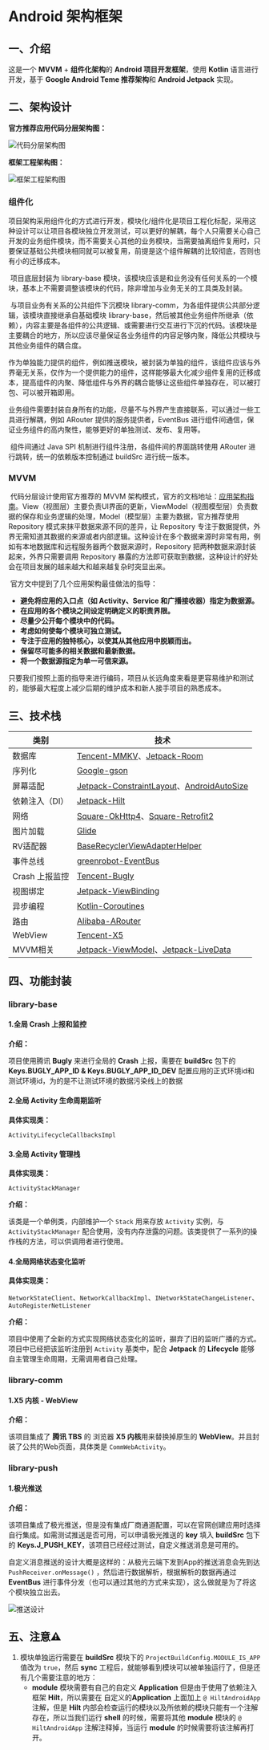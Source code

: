 # Android 架构框架

## 一、介绍

这是一个 **MVVM** + **组件化架构**的 **Android 项目开发框架**，使用 **Kotlin** 语言进行开发，基于 **Google Android Teme 推荐架构**和 **Android Jetpack** 实现。

## 二、架构设计

**官方推荐应用代码分层架构图：**

![代码分层架构图](https://tva1.sinaimg.cn/large/008i3skNgy1gvjhh0a8xej60qo0k0t9t02.jpg)

**框架工程架构图：**

![框架工程架构图](https://tva1.sinaimg.cn/large/008i3skNly1gvjine237ej60s80hxgmy02.jpg)

### 组件化

​		项目架构采用组件化的方式进行开发，模块化/组件化是项目工程化标配，采用这种设计可以让项目各模块独立开发测试，可以更好的解耦，每个人只需要关心自己开发的业务组件模块，而不需要关心其他的业务模块，当需要抽离组件复用时，只要保证基础公共模块相同就可以被复用，前提是这个组件解耦的比较彻底，否则也有小的迁移成本。

​		项目底层封装为 library-base 模块，该模块应该是和业务没有任何关系的一个模块，基本上不需要调整该模块的代码，除非增加与业务无关的工具类及封装。

​		与项目业务有关系的公共组件下沉模块 library-comm，为各组件提供公共部分逻辑，该模块直接继承自基础模块 library-base，然后被其他业务组件所继承（依赖），内容主要是各组件的公共逻辑、或需要进行交互进行下沉的代码。该模块是主要耦合的地方，所以应该尽量保证各业务组件的内容足够内聚，降低公共模块与其他业务组件的耦合度。

​		作为单独能力提供的组件，例如推送模块，被封装为单独的组件，该组件应该与外界毫无关系，仅作为一个提供能力的组件，这样能够最大化减少组件复用的迁移成本，提高组件的内聚、降低组件与外界的耦合能够让这些组件单独存在，可以被打包、可以被开箱即用。

​		业务组件需要封装自身所有的功能，尽量不与外界产生直接联系，可以通过一些工具进行解耦，例如 ARouter 提供的服务提供者，EventBus 进行组件间通信，保证业务组件的高内聚性，能够更好的单独测试、发布、复用等。

​		组件间通过 Java SPI 机制进行组件注册，各组件间的界面跳转使用 ARouter 进行跳转，统一的依赖版本控制通过 buildSrc 进行统一版本。

### MVVM

​		代码分层设计使用官方推荐的 MVVM 架构模式，官方的文档地址：[应用架构指南](https://developer.android.com/jetpack/guide)。View（视图层）主要负责UI界面的更新，ViewModel（视图模型层）负责数据的保存和业务逻辑的处理，Model（模型层）主要为数据，官方推荐使用 Repository 模式来抹平数据来源不同的差异，让 Repository 专注于数据提供，外界无需知道其数据的来源或者内部逻辑。这种设计在多个数据来源时非常有用，例如有本地数据库和远程服务器两个数据来源时，Repository 把两种数据来源封装起来，外界只需要调用 Repository 暴露的方法即可获取到数据，这种设计的好处会在项目发展的越来越大和越来越复杂时突显出来。

​		官方文中提到了几个应用架构最佳做法的指导：

- **避免将应用的入口点（如 Activity、Service 和广播接收器）指定为数据源。**
- **在应用的各个模块之间设定明确定义的职责界限。**
- **尽量少公开每个模块中的代码。**
- **考虑如何使每个模块可独立测试。**
- **专注于应用的独特核心，以使其从其他应用中脱颖而出。**
- **保留尽可能多的相关数据和最新数据。**
- **将一个数据源指定为单一可信来源。**

只要我们按照上面的指导来进行编码，项目从长远角度来看是更容易维护和测试的，能够最大程度上减少后期的维护成本和新人接手项目的熟悉成本。

## 三、技术栈

| 类别           | 技术                                                         |
| -------------- | ------------------------------------------------------------ |
| 数据库         | [Tencent-MMKV](https://github.com/Tencent/MMKV)、[Jetpack-Room](https://developer.android.com/jetpack/androidx/releases/room) |
| 序列化         | [Google-gson](https://github.com/google/gson)                |
| 屏幕适配       | [Jetpack-ConstraintLayout](https://developer.android.com/training/constraint-layout?hl=zh-cn)、[AndroidAutoSize](https://github.com/JessYanCoding/AndroidAutoSize) |
| 依赖注入（DI） | [Jetpack-Hilt](https://developer.android.com/training/dependency-injection/hilt-android?hl=zh_cn) |
| 网络           | [Square-OkHttp4](https://github.com/square/okhttp)、[Square-Retrofit2](https://github.com/square/retrofit) |
| 图片加载       | [Glide](https://github.com/bumptech/glide)            |
| RV适配器       | [BaseRecyclerViewAdapterHelper](https://github.com/CymChad/BaseRecyclerViewAdapterHelper) |
| 事件总线       | [greenrobot-EventBus](https://github.com/greenrobot/EventBus) |
| Crash 上报监控 | [Tencent-Bugly](https://bugly.qq.com/v2/index)               |
| 视图绑定       | [Jetpack-ViewBinding](https://developer.android.com/topic/libraries/view-binding?hl=zh-cn) |
| 异步编程       | [Kotlin-Coroutines](https://github.com/Kotlin/kotlinx.coroutines) |
| 路由           | [Alibaba-ARouter](https://github.com/alibaba/ARouter)        |
| WebView        | [Tencent-X5](https://x5.tencent.com/tbs/index.html)          |
| MVVM相关       | [Jetpack-ViewModel](https://developer.android.com/topic/libraries/architecture/viewmodel?hl=zh_cn)、[Jetpack-LiveData](https://developer.android.com/topic/libraries/architecture/livedata?hl=zh-cn) |

## 四、功能封装

### **library-base**

#### 1.全局 Crash 上报和监控

**介绍：**

项目使用腾讯 **Bugly** 来进行全局的 **Crash** 上报，需要在 **buildSrc** 包下的 **Keys.BUGLY_APP_ID & Keys.BUGLY_APP_ID_DEV** 配置应用的正式环境id和测试环境id，为的是不让测试环境的数据污染线上的数据

#### 2.全局 Activity 生命周期监听

**具体实现类：**

`ActivityLifecycleCallbacksImpl`

#### 3.全局 Activity 管理栈

**具体实现类：**

`ActivityStackManager`

**介绍：**

该类是一个单例类，内部维护一个 `Stack` 用来存放 `Activity` 实例，与 `ActivityStackManager` 配合使用，没有内存泄露的问题。该类提供了一系列的操作栈的方法，可以供调用者进行使用。

#### 4.全局网络状态变化监听

**具体实现类：**

`NetworkStateClient`、`NetworkCallbackImpl`、`INetworkStateChangeListener`、`AutoRegisterNetListener`

**介绍：**

项目中使用了全新的方式实现网络状态变化的监听，摒弃了旧的监听广播的方式。项目中已经把该监听注册到 `Activity` 基类中，配合 **Jetpack** 的 **Lifecycle** 能够自主管理生命周期，无需调用者自己处理。

### **library-comm**

#### 1.X5 内核 - WebView

**介绍：**

该项目集成了 **腾讯 TBS** 的 浏览器 **X5 内核**用来替换掉原生的 **WebView**。并且封装了公共的Web页面，具体类是 `CommWebActivity`。

### **library-push**

#### 1.极光推送

**介绍：** 

该项目集成了极光推送，但是没有集成厂商通道配置，可以在官网创建应用时选择自行集成。如需测试推送是否可用，可以申请极光推送的 **key** 填入 **buildSrc** 包下的 **Keys.J_PUSH_KEY**，该项目已经经过测试，自定义推送消息是可用的。

自定义消息推送的设计大概是这样的：从极光云端下发到App的推送消息会先到达 `PushReceiver.onMessage()` ，然后进行数据解析，根据解析的数据再通过 **EventBus** 进行事件分发（也可以通过其他的方式来实现），这么做就是为了将这个模块独立出去。

![推送设计](https://tva1.sinaimg.cn/large/008i3skNly1gvj98ytzlrj60ol0rpabc02.jpg)

## 五、注意⚠️

1. 模块单独运行需要在 **buildSrc** 模块下的 `ProjectBuildConfig.MODULE_IS_APP` 值改为 `true`，然后 **sync** 工程后，就能够看到模块可以被单独运行了，但是还有几个需要注意的地方：
   - **module** 模块需要有自己的自定义 **Application** 但是由于使用了依赖注入框架 **Hilt**，所以需要在 自定义的**Application** 上面加上 `@ HiltAndroidApp` 注解，但是 **Hilt** 内部会检查运行的模块以及所依赖的模块只能有一个注解存在，所以当我们运行 **shell** 的时候，需要将其他 **module** 模块的 `@ HiltAndroidApp` 注解注释掉，当运行 **module** 的时候需要将该注解再打开。
